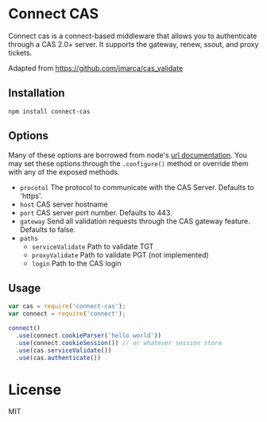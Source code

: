 # Connect CAS

Connect cas is a connect-based middleware that allows you to authenticate through a CAS 2.0+ server.  It supports the gateway, renew, ssout, and proxy tickets.

Adapted from https://github.com/jmarca/cas_validate

## Installation

    npm install connect-cas
            
## Options

Many of these options are borrowed from node's [url documentation](http://nodejs.org/api/url.html).  You may set these options through the `.configure()` method or override them with any of the exposed methods.

  - `procotol` The protocol to communicate with the CAS Server.  Defaults to 'https'.
  - `host` CAS server hostname
  - `port` CAS server port number.  Defaults to 443.
  - `gateway` Send all validation requests through the CAS gateway feature.  Defaults to false.
  - `paths`
    - `serviceValidate` Path to validate TGT
    - `proxyValidate` Path to validate PGT (not implemented)
    - `login` Path to the CAS login
  
## Usage

```javascript
var cas = require('connect-cas');
var connect = require('connect');

connect()
  .use(connect.cookieParser('hello world'))
  .use(connect.cookieSession()) // or whatever session store
  .use(cas.serviceValidate())
  .use(cas.authenticate())
```
# License

  MIT

